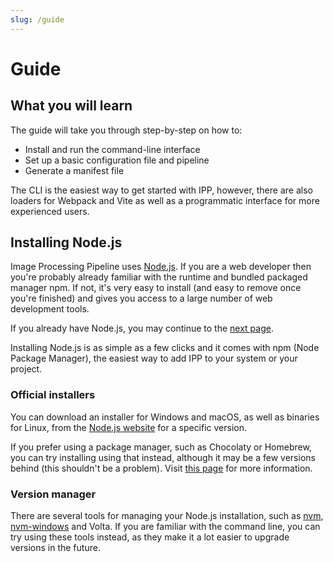 ```yaml
---
slug: /guide
---
```


# Guide

## What you will learn

The guide will take you through step-by-step on how to:

- Install and run the command-line interface
- Set up a basic configuration file and pipeline
- Generate a manifest file

The CLI is the easiest way to get started with IPP, however, there are also loaders for Webpack and Vite as well as a programmatic interface for more experienced users.

## Installing Node.js

Image Processing Pipeline uses [Node.js](https://nodejs.org/). If you are a web developer then you're probably already familiar with the runtime and bundled packaged manager npm. If not, it's very easy to install (and easy to remove once you're finished) and gives you access to a large number of web development tools.

If you already have Node.js, you may continue to the [next page](./installation).

Installing Node.js is as simple as a few clicks and it comes with npm (Node Package Manager), the easiest way to add IPP to your system or your project.

### Official installers

You can download an installer for Windows and macOS, as well as binaries for Linux, from the [Node.js website](https://nodejs.org) for a specific version.

If you prefer using a package manager, such as Chocolaty or Homebrew, you can try installing using that instead, although it may be a few versions behind (this shouldn't be a problem). Visit [this page](https://nodejs.org/en/download/package-manager/) for more information.

### Version manager

There are several tools for managing your Node.js installation, such as [nvm](https://github.com/nvm-sh/nvm), [nvm-windows](https://github.com/coreybutler/nvm-windows) and Volta. If you are familiar with the command line, you can try using these tools instead, as they make it a lot easier to upgrade versions in the future.
